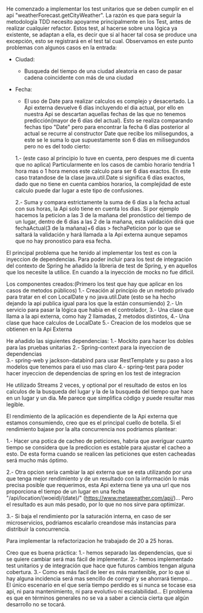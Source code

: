 
He comenzado a implementar los test unitarios que se deben cumplir en el api "weatherForecast.getCityWeather".
La razón es que para seguir la metodología TDD necesito apoyarme principalmente en los Test, antes de realizar cualquier refactor. Estos test, al hacerse sobre una lógica ya existente, se adaptan a ella, es decir que si al hacer tal cosa se produce una excepción, esto se registrará en el test tal cual.
Observamos en este punto problemas con algunos casos en la entrada:
- Ciudad:
	- Busqueda del tiempo de una ciudad aleatoria en caso de pasar cadena coincidente con más de una ciudad
- Fecha:
	- El uso de Date para realizar calculos es complejo y desacertado. La Api externa devuelve 6 días incluyendo el dia actual, por ello en nuestra Api se descartan aquellas fechas de las que no tenemos predicción(mayor de 6 días del actual). Esto se realiza comparando fechas tipo "Date" pero para encontrar la fecha 6 días posterior al actual se recurre al constructor Date que recibe los milisegundos, a este se le suma lo que supuestamente son 6 días en milisegundos pero no es del todo cierto:

	1.- (este caso al principio lo tuve en cuenta, pero despues me di cuenta que no aplica) Particularmente en los casos de cambio horario tendria 1 hora mas o 1 hora menos este calculo para ser 6 dias exactos. En este caso tratandose de la clase java.util.Date si significa 6 días exactos, dado que no tiene en cuenta cambios horarios, la complejidad de este calculo puede dar lugar a este tipo de confusiones.
	
	2.- Suma y compara estrictamente la suma de 6 dias a la fecha actual con sus horas, la Api solo tiene en cuenta los dias. Si por ejemplo hacemos la peticion a las 3 de la mañana del pronóstico del tiempo de un lugar, dentro de 6 dias a las 2 de la mañana, esta validación dirá que fechaActual(3 de la mañana)+6 dias > fechaPeticion por lo que se saltará la validación y hará llamada a la Api externa aunque sepamos que no hay pronostico para esa fecha.

El principal problema que he tenido al implementar los test es con la inyeccion de dependencias. Para poder incluir para los test de integración del contexto de Spring he añadido la libreria de test de Spring, y en aquellos que los necesite la utilice. En cuando a la inyección de mocks no fue dificil.

Los componentes creados:(Primero los test que hay que aplicar en los casos de metodos públicos)
1.- Creación al principio de un metodo privado para tratar en el con LocalDate y no java.util.Date (esto se ha hecho dejando la api publica igual para los que la están consumiendo)
2.- Un servicio para pasar la lógica que habia en el controlador, 
3.- Una clase que llama a la api externa, como hay 2 llamadas, 2 metodos distintos,
4.- Una clase que hace calculos de LocalDate
5.- Creacion de los modelos que se obtienen en la Api Externa 

He añadido las siguientes dependencias:
1.- Mockito para hacer los dobles para las pruebas unitarias
2.- Spring-context para la inyeccion de dependencias	
3.- spring-web y jackson-databind para usar RestTemplate y su paso a los modelos que tenemos para el uso mas claro
4.- spring-test para poder hacer inyeccion de dependencias de spring en los test de integracion

He utilizado Streams 2 veces, y optional por el resultado de estos en los calculos de la busqueda del lugar y la de la busqueda del tiempo que hace en un lugar y un dia. Me parece que simplifica código y puede resultar mas legible.

El rendimiento de la aplicación es dependiente de la Api externa que estamos consumiendo, creo que es el principal cuello de botella. Si el rendimiento bajase por la alta concurrencia nos podriamos plantear:

1.- Hacer una potica de cacheo de peticiones, habria que averiguar cuanto tiempo se considera que la prediccion es estable para ajustar el cacheo a esto. De esta forma cuando se realicen las peticiones que esten cacheadas será mucho más óptimo.

2.- Otra opcion sería cambiar la api externa que se esta utilizando por una que tenga mejor rendimiento y de un resultado con la información lo más precisa posible que requerimos, esta Api externa tiene ya una url que nos proporciona el tiempo de un lugar en una fecha "/api/location/(woeid)/(date)/" (https://www.metaweather.com/api/)... Pero el resultado es aun más pesado, por lo que no nos sirve para optimizar. 

3.- Si baja el rendimiento por la saturación interna, en caso de ser microservicios, podriamos escalarlo creandose más instancias para distribuir la concurrencia.

Para implementar la refactorizacion he trabajado de 20 a 25 horas.

Creo que es buena práctica:
1.- hemos separado las dependencias, que si se quiere cambiar será mas fácil de implementar.
2.- hemos implementado test unitarios y de integración que hace que futuros cambios tengan alguna cobertura.
3.- Como es más facil de leer es más mantenible, por lo que si hay alguna incidencia será mas sencillo de corregir y se ahorrará tiempo... 
El único escenario en el que sería tiempo perdido es si nunca se tocase esa api, ni para mantenimiento, ni para evolutivo ni escalabilidad... El problema es que en términos generales no se va a saber a ciencia cierta que algún desarrollo no se tocará.


	